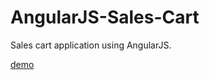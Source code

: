# AngularJS-Sales-Cart
Sales cart application using AngularJS.

[demo](https://sales-cart.netlify.app/)
